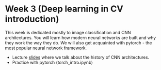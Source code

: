 # Week 3 (Deep learning in CV introduction)

This week is dedicated mostly to image classification and CNN architectures.
You will learn how modern neural networks are built and why they work the
way they do. We will also get acquainted with pytorch - the most popular
neural network framework.

* Lecture [slides](https://docs.google.com/presentation/d/1PbdBzJU7ZtVS7HIvHXkm3Ydzi_iIaW7nDZG4x_MhYHw/edit?usp=sharing) where we talk about the history of CNN architectures.
* Practice with pytorch (torch_intro.ipynb)
